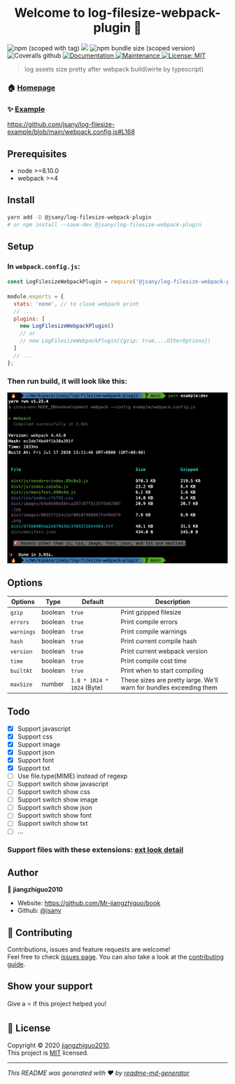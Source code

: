 <h1 align="center">Welcome to log-filesize-webpack-plugin 👋</h1>
<p>
  <img alt="npm (scoped with tag)" src="https://img.shields.io/npm/v/@jsany/log-filesize-webpack-plugin/latest">
  <img src="https://img.shields.io/badge/node-%3E%3D8.10.0-blue.svg" />
  <img alt="npm bundle size (scoped version)" src="https://img.shields.io/bundlephobia/minzip/@jsany/log-filesize-webpack-plugin/latest">
  <img alt="Coveralls github" src="https://img.shields.io/coveralls/github/jsany/log-filesize-webpack-plugin">
  <a href="https://github.com/jsany/log-filesize-webpack-plugin#readme" target="_blank">
    <img alt="Documentation" src="https://img.shields.io/badge/documentation-yes-brightgreen.svg" />
  </a>
  <a href="https://github.com/jsany/log-filesize-webpack-plugin/graphs/commit-activity" target="_blank">
    <img alt="Maintenance" src="https://img.shields.io/badge/Maintained%3F-yes-green.svg" />
  </a>
  <a href="https://github.com/jsany/log-filesize-webpack-plugin/blob/main/LICENSE" target="_blank">
    <img alt="License: MIT" src="https://img.shields.io/badge/License-MIT-yellow.svg" target="_blank" />
  </a>
</p>

> log assets size pretty after webpack build(wirte by typescript)

### 🏠 [Homepage](https://github.com/jsany/log-filesize-webpack-plugin#readme)

### ✨ [Example](https://github.com/jsany/log-filesize-example)

<https://github.com/jsany/log-filesize-example/blob/main/webpack.config.js#L168>

## Prerequisites

- node >=8.10.0
- webpack >=4

## Install

```sh
yarn add -D @jsany/log-filesize-webpack-plugin
# or npm install --save-dev @jsany/log-filesize-webpack-plugin
```

## Setup

### In `webpack.config.js`:

```js
const LogFilesizeWebpackPlugin = require('@jsany/log-filesize-webpack-plugin');

module.exports = {
  stats: 'none', // to close webpack print
  // ...
  plugins: [
    new LogFilesizeWebpackPlugin()
    // or
    // new LogFilesizeWebpackPlugin({gzip: true,...OtherOptions})
  ]
  // ...
};
```

### Then run build, it will look like this:

![example](screenshots/example.png)

## Options

| Options    | Type    | Default                    | Description                                                         |
| ---------- | ------- | -------------------------- | ------------------------------------------------------------------- |
| `gzip`     | boolean | `true`                     | Print gzipped filesize                                              |
| `errors`   | boolean | `true`                     | Print compile errors                                                |
| `warnings` | boolean | `true`                     | Print compile warnings                                              |
| `hash`     | boolean | `true`                     | Print current compile hash                                          |
| `version`  | boolean | `true`                     | Print current webpack version                                       |
| `time`     | boolean | `true`                     | Print compile cost time                                             |
| `builtAt`  | boolean | `true`                     | Print when to start compiling                                       |
| `maxSize`  | number  | `1.8 * 1024 * 1024` (Byte) | These sizes are pretty large. We'll warn for bundles exceeding them |

## Todo

- [x] Support javascript
- [x] Support css
- [x] Support image
- [x] Support json
- [x] Support font
- [x] Support txt
- [ ] Use file.type(MIME) instead of regexp
- [ ] Support switch show javascript
- [ ] Support switch show css
- [ ] Support switch show image
- [ ] Support switch show json
- [ ] Support switch show font
- [ ] Support switch show txt
- [ ] ...

### Support files with these extensions: [ext look detail](./src/helper/fileType.ts)

## Author

👤 **jiangzhiguo2010**

- Website: <https://github.com/Mr-jiangzhiguo/book>
- Github: [@jsany](https://github.com/jsany)

## 🤝 Contributing

Contributions, issues and feature requests are welcome!<br />Feel free to check [issues page](https://github.com/jsany/log-filesize-webpack-plugin/issues). You can also take a look at the [contributing guide](https://github.com/jsany/log-filesize-webpack-plugin/blob/main/CONTRIBUTING.md).

## Show your support

Give a ⭐️ if this project helped you!

## 📝 License

Copyright © 2020 [jiangzhiguo2010](https://github.com/jsany).<br />
This project is [MIT](https://github.com/jsany/log-filesize-webpack-plugin/blob/main/LICENSE) licensed.

---

_This README was generated with ❤️ by [readme-md-generator](https://github.com/kefranabg/readme-md-generator)_
